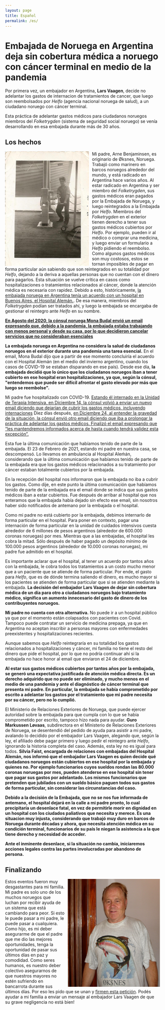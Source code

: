 ```yaml
---
layout: page
title: Español
permalink: /es/
---
```


# Embajada de Noruega en Argentina deja sin cobertura médica a noruego con cáncer terminal en medio de la pandemia

Por primera vez, un embajador en Argentina, **Lars Vaagen**, decide no adelantar los gastos de internacion de tratamientos de cancer, que luego son reembolsados por *Helfo* (agencia nacional noruega de salud), a un ciudadano noruego con cáncer terminal.

Esta práctica de adelantar gastos médicos para ciudadanos noruegos miembros del *Folketrygden* (sistema de seguridad social noruego) se venía desarrollando en esa embajada durante más de 30 años.

## Los hechos

<img src='https://raw.githubusercontent.com/helparne/helparne.github.io/master/images/Arne_Working.jpg' alt='Arne Working at age 14' width="273" height="372" align="left" style="padding-right: 10px;"/>

Mi padre, Arne Benjaminsen, es originario de Øksnes, Noruega. Trabajó como marinero en barcos noruegos alrededor del mundo, y está radicado en Argentina hace varios años.
Al estar radicado en Argentina y ser miembro del *Folketrygden*, sus gastos médicos eran pagados por la Embajada de Noruega, y luego reintegrados a la Embajada por *Helfo*. Miembros del *Folketrygden* en el exterior tienen derecho a tener sus gastos médicos cubiertos por *Helfo*. Por ejemplo, pueden ir al médico o comprar una medicina, y luego enviar un formulario a *Helfo* pidiendo el reembolso. Como algunos gastos médicos son muy costosos, estos se tornan imposibles de pagar en forma particular aún sabiendo que son reintegrados en su totalidad por *Helfo*, dejando a la deriva a aquellas personas que no cuentan con el dinero para pagarlos. Esta situación se vuelve crítica en casos como hospitalizaciones o tratamientos relacionados al cáncer, donde la atención médica es necesaria con rapidez. Debido a esto, históricamente, <a href="https://www.hospitalaleman.org.ar/nuestro-hospital/atencion/coberturas-medicas/" target="_blank" rel="noopener noreferrer">la embajada noruega en Argentina tenía un acuerdo con un hospital en Buenos Aires, el Hospital Alemán.</a>. De esa manera, miembros del *Folketrygden* podían ser tratados ahí, y luego la embajada se encargaba de gestionar el reintegro ante *Helfo* en su nombre. 

**<a href="https://github.com/helparne/helparne.github.io/raw/master/1_Email_28_August_2020_Spanish.pdf" target="_blank" rel="noopener noreferrer">En Agosto del 2020, la cónsul noruega Mona Budal envió un email expresando que, debido a la pandemia, la embajada estaba trabajando con menos personal y desde su casa, por lo que decidieron cancelar servicios que no consideraban esenciales</a>**

**La embajada noruega en Argentina no considera la salud de ciudadanos noruegos en el exterior durante una pandemia una tarea esencial.** En el email, Mona Budal dijo que a partir de ese momento concluiría el acuerdo con el Hospital Alemán (en el medio del invierno argentino, cuando los casos de COVID-19 se estaban disparando en ese país). Desde ese día, **la embajada decidió que lo único que los ciudadanos noruegos iban a tener cubierto en ese hospital eran hospitalizaciones, ya que, según la cónsul, "entendemos que puede ser difícil afrontar el gasto elevado por más que luego se reembolse".**

Mi padre fue hospitalizado con COVID-19. <a href="https://github.com/helparne/helparne.github.io/raw/master/2_Email_14_December_2020_Spanish.pdf" target="_blank" rel="noopener noreferrer">Estando él internado en la Unidad de Terapia Intensiva, en Diciembre 14, la cónsul volvió a enviar un nuevo email diciendo que dejarían de cubrir los gastos médicos, incluyendo internaciones</a> Diez días después, <a href="https://github.com/helparne/helparne.github.io/raw/master/3_Email_24_December_2020_Spanish.pdf" target="_blank" rel="noopener noreferrer">en Diciembre 24, al entender la gravedad de la situación, la cónsul envió otro email diciendo que iba a prolongar la práctica de adelantar los gastos médicos. Finalizó el email expresando que “les mantendremos informados acerca de hasta cuando tendrá validez esta excepción”.</a>

Esta fue la última comunicación que habíamos tenido de parte de la embajada. El 23 de Febrero de 2021, estando mi padre en nuestra casa, se descompensó. Lo llevamos en ambulancia al Hospital Aleḿán, considerando que la última comunicación que habíamos tenido de parte de la embajada era que los gastos médicos relacionados a su tratamiento por cáncer estaban totalmente cubiertos por la embajada.

En la recepción del hospital nos informaron que la embajada no iba a cubrir los gastos. Como dije, en este punto la última comunicación que habíamos tenido de parte de la embajada era el email donde se indica que sus gastos médicos iban a estar cubiertos. Fue después de arribar al hospítal que nos enteramos que la embajada había dejado sin efecto ese email, sin nosotros haber sido notificados de antemano por la embajada o el hospital.

Como mi padre no está cubierto por la embajada, debimos internarlo de forma particular en el hospital. Para poner en contexto, pagar una internación de forma particular en la unidad de cuidados intensivos cuesta alrededor de 6 millones de pesos argentinos (alrededor de 600.000 coronas noruegas) por mes. Mientras que a las embajadas, el hospital les cobra la mitad. Sólo después de haber pagado un depósito mínimo de 100.000 pesos argentinos (alrededor de 10.000 coronas noruegas), mi padre fue admitido en el hospital.

Es importante aclarar que el hospital, al tener un acuerdo por tantos años con la embajada, le cobra todos los tratamientos a un costo mucho menor que a un paciente que se atiende de forma particular. Por ende, el gasto para *Helfo*, que es de dónde termina saliendo el dinero, es mucho mayor si los pacientes se atienden de forma particular que si se atienden mediante la embajada. **La decisión del embajador Lars Vaagen de dejar sin cobertura médica de un día para otro a ciudadanos noruegos bajo tratamiento médico, significa un aumento innecesario del gasto de dinero de los contribuyentes noruegos.**

**Mi padre no cuenta con otra alternativa.** No puede ir a un hospital público ya que por el momento están colapsados con pacientes con Covid. Tampoco puede contratar un servicio de medicina prepaga, ya que en Argentina no aceptan inscribir a personas mayores con enfermedades preexistentes y hospitalizaciones recientes.

Aunque sabemos que *Helfo* reintegraría en su totalidad los gastos relacionados a hospitalizaciones y cáncer, mi familia no tiene el resto del dinero que pide el hospital, por lo que no podría continuar ahí si la embajada no hace honor al email que enviaron el 24 de diciembre.

**Al estar sus gastos médicos cubiertos por tantos años por la embajada, se generó una expectativa justificada de atención médica  directa. Es un derecho adquirido que no puede ser eliminado, y mucho menos en el medio de una pandemia y ante el diagnóstico de cáncer terminal que presenta mi padre. En particular, la embajada se había comprometido por escrito a adelantar los gastos por el tratamiento que mi padre necesita por su cáncer, pero no lo cumplió.**

El Ministerio de Relaciones Exteriores de Noruega, que puede ejercer autoridad sobre la embajada para que cumpla con lo que se habia comprometido por escrito, tampoco hizo nada para ayudar. **Guro Markussen Løvaas**, subdirectora en el Ministerio de Relaciones Exteriores de Noruega, se desentendió del pedido de ayuda para asistir a mi padre, avalando lo decidido por el embajador Lars Vaagen, alegando que, según la ley, el afiliado debe pagar primero y luego pedir el reintegro ante *Helfo*, ignorando la historia completa del caso. Además, esta ley no es igual para todos. **Silvia Faist, encargada de relaciones con embajadas del Hospital Alemán, nos informó que el embajador Lars Vaagen es quien decide qué ciudadanos noruegos están cubiertos en ese hospital por la embajada y quienes no. Por ejemplo funcionarios cuyos sueldos rondan las 80.000 coronas noruegas por mes, pueden atenderse en ese hospital sin tener que pagar sus gastos por adelantado. Los mismos funcionarios que pretenden que jubilados con un sueldo básico paguen todos sus gastos de forma particular, sin considerar las circunstancias del caso.**

**Debido a la decisión de la Embajada, que no se nos fue informada de antemano, el hospital dejará en la calle a mi padre pronto, lo cual precipitaría un desenlace fatal, en vez de permitirle morir en dignidad en un hospital con los ciudados paliativos que necesita y merece. Es una situacion muy injusta, considerando que trabajó muy duro en barcos de Noruega durante décadas y ahora, que necesita atención médica en su condición terminal, funcionarios de su país le niegan la asistencia a la que tiene derecho y necesidad de acceder.**

**Ante el inminente desenlace, si la situación no cambia, iniciaremos acciones legales contra las partes involucradas por abandono de persona.**

## Finalizando

<img src='https://raw.githubusercontent.com/helparne/helparne.github.io/master/images/Arne_home.jpg' alt='Arne at home' width="300" height="350" align="right" style="padding-left: 10px;"/>

Estos eventos fueron muy desgastantes para mi familia. Mi padre es solo uno de los muchos noruegos que luchan por recibir ayuda de un sistema que está cambiando para peor. Si esto le puede pasar a mi padre, le puede pasar a cualquiera. Como hijo, es mi deber asegurarme de que el padre que me dio las mejores oportunidades, tenga la oportunidad de pasar sus últimos días en paz y comodidad. Como seres humanos, es nuestro deber colectivo asegurarnos de que nuestros mayores no estén sufriendo en bancarrota durante sus últimos días. Por eso les pido que se unan y <a href="https://www.change.org/p/norwegian-embassy-in-argentina-return-medical-coverage-to-a-norwegian-citizen-in-argentina" target="_blank" rel="noopener noreferrer">firmen esta petición</a>. Podés ayudar a mi familia a enviar un mensaje al embajador Lars Vaagen de que su grave negligencia no está bien!

